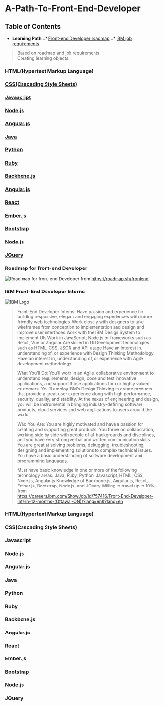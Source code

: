 # A-Path-To-Front-End-Developer

## Table of Contents
* **Learning Path**
..* [Front-end Developer roadmap](#roadmap-for-front-end-developer)
..* [IBM job requirements](#ibm-front-end-developer-interns)   


 >Based on roadmap and job requirements   
 >Creating learning objects...


### [HTML(Hypertext Markup Language)](#htmlhypertext-markup-language-1)
### [CSS(Cascading Style Sheets)](#csscascading-style-sheets-1)
### [Javascript](#javascript-1)
### [Node.js](#nodejs-2)
### [Angular.js](#angularjs-2)
### [Java](#java-1)
### [Python](#python-1)
### [Ruby](#ruby-1)

### [Backbone.js](#backbonejs-1)
### [Angular.js](#angularjs-3)
### [React](#react-1)
### [Ember.js](#emberjs-1)
### [Bootstrap](#bootstrap-1)
### [Node.js](#nodejs-3)
### [JQuery](#jquery-1)

### Roadmap for front-end Developer
![Road map for front-end Developer](https://github.com/qiinori/A-Path-To-Front-End-Developer/blob/master/images/frontend-transparent.png)
from https://roadmap.sh/frontend

### IBM Front-End Developer Interns
![IBM Logo](https://github.com/qiinori/A-Path-To-Front-End-Developer/blob/master/images/IBM%20logo.PNG "IBM")
>Front-End Developer Interns:
Have passion and experience for building responsive, elegant and engaging experiences with future friendly web technologies.
Work closely with designers to take wireframes from conception to implementation and design and improve user interfaces
Work with the IBM Design System to implement UIs
Work in JavaScript, Node.js or frameworks such as React, Vue or Angular
Are skilled in UI Development technologies such as HTML, CSS, JSON and API usage
Have an interest in, understanding of, or experience with Design Thinking Methodology
Have an interest in, understanding of, or experience with Agile development methodology
>
>What You’ll Do:
You’ll work in an Agile, collaborative environment to understand requirements, design, code and test innovative applications, and support those applications for our highly valued customers.
You’ll employ IBM’s Design Thinking to create products that provide a great user experience along with high performance, security, quality, and stability.
At the nexus of engineering and design, you will be instrumental in bringing industry-defining software products, cloud services and web applications to users around the world
>
>Who You Are:
You are highly motivated and have a passion for creating and supporting great products.
You thrive on collaboration, working side by side with people of all backgrounds and disciplines, and you have very strong verbal and written communication skills.
You are great at solving problems, debugging, troubleshooting, designing and implementing solutions to complex technical issues.
You have a basic understanding of software development and programming languages.
>
>Must have basic knowledge in one or more of the following technology areas: Java, Ruby, Python, Javascript, HTML, CSS, Node.js, Angular.js
Knowledge of Backbone.js, Angular.js, React, Ember.js, Bootstrap, Node.js, and JQuery
Willing to travel up to 10%    
from   
https://careers.ibm.com/ShowJob/Id/757416/Front-End-Developer-Intern-12-months-(Ottawa,-ON)/?lang=en#?lang=en

### HTML(Hypertext Markup Language)
### CSS(Cascading Style Sheets)
### Javascript
### Node.js
### Angular.js
### Java
### Python
### Ruby

### Backbone.js
### Angular.js
### React
### Ember.js
### Bootstrap
### Node.js
### JQuery
